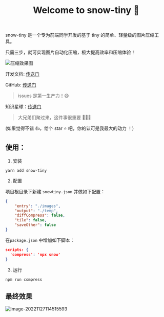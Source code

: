<br>

<h1 align="center">Welcome to snow-tiny 👋</h1>

<br>

snow-tiny 是一个专为前端同学开发的基于 tiny 的简单、轻量级的图片压缩工具。

只需三步，就可实现图片自动化压缩，极大提高效率和压缩体验！

![压缩效果图](https://vitepress-source.oss-cn-beijing.aliyuncs.com/typoraimage-20221120164649326.png)

开发文档: [传送门](http://www.jimmyxuexue.top:999/snowtiny/guide/introduce.html)

GitHub: [传送门](https://github.com/Jimmylxue/daily-store/tree/master/packages/snowtiny)

> issues 是第一生产力！😄

知识星球：[传送门](http://www.jimmyxuexue.top)

> 大兄弟们聚过来，这件事很重要 🎉🎉🎉

(如果觉得不错 👍，给个 star ⭐ 吧，你的认可是我最大的动力 ！)

## 使用：

1. 安装

```
yarn add snow-tiny
```

2. 配置

项目根目录下新建 `snowtiny.json` 并做如下配置：

```json
{
	"entry": "./images",
	"output": "./temp",
	"diffCompress": false,
	"tile": false,
	"saveOther": false
}
```

在`package.json` 中增加如下脚本：

```json
scripts: {
  'compress': 'npx snow'
}
```

3. 运行

```
npm run compress
```

## 最终效果

![image-20221127114515593](https://vitepress-source.oss-cn-beijing.aliyuncs.com/typoraimage-20221127114515593.png)